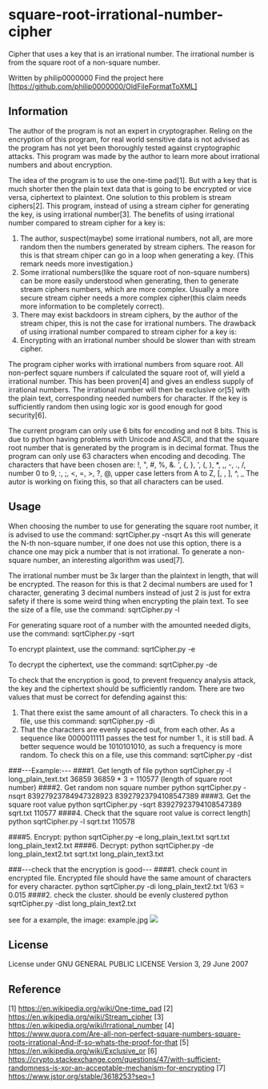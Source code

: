 # square-root-irrational-number-cipher

Cipher that uses a key that is an irrational number. The irrational number is from the square root of a non-square number.

Written by philip0000000
Find the project here [https://github.com/philip0000000/OldFileFormatToXML]

## Information

The author of the program is not an expert in cryptographer. Reling on the encryption of this program, for real world sensitive data is not advised as the program has not yet been thoroughly tested against cryptographic attacks. This program was made by the author to learn more about irrational numbers and about encryption.

The idea of the program is to use the one-time pad[1]. But with a key that is much shorter then the plain text data that is going to be encrypted or vice versa, ciphertext to plaintext. One solution to this problem is stream ciphers[2]. This program, instead of using a stream cipher for generating the key, is using irrational number[3].
The benefits of using irrational number compared to stream cipher for a key is:
1. The author, suspect(maybe) some irrational numbers, not all, are more random then the numbers generated by stream ciphers. The reason for this is that stream chiper can go in a loop when generating a key. (This remark needs more investigation.)
2. Some irrational numbers(like the square root of non-square numbers) can be more easily understood when generating, then to generate stream ciphers numbers, which are more complex. Usually a more secure stream cipher needs a more complex cipher(this claim needs more information to be completely correct).
3. There may exist backdoors in stream ciphers, by the author of the stream chiper, this is not the case for irrational numbers.
The drawback of using irrational number compared to stream cipher for a key is:
1. Encrypting with an irrational number should be slower than with stream cipher.

The program cipher works with irrational numbers from square root. All non-perfect square numbers if calculated the square root of, will yield a irrational number. This has been proven[4] and gives an endless supply of irrational numbers. The irrational number will then be exclusive or[5] with the plain text, corresponding needed numbers for character. If the key is sufficiently random then using logic xor is good enough for good security[6].

The current program can only use 6 bits for encoding and not 8 bits. This is due to python having problems with Unicode and ASCII, and that the square root number that is generated by the program is in decimal format.
Thus the program can only use 63 characters when encoding and decoding. The characters that have been chosen are: !, ", #, %, &. ', {, }, ', (, ), *, ,, -, ., /, number 0 to 9, :, ;, <, =, >, ?, @, upper case letters from A to Z, [, \, ], ^, _
The autor is working on fixing this, so that all characters can be used.

## Usage

When choosing the number to use for generating the square root number, it is advised to use the command:
sqrtCipher.py -nsqrt
As this will generate the N-th non-square number, if one does not use this option, there is a chance one may pick a number that is not irrational. To generate a non-square number, an interesting algorithm was used[7].

The irrational number must be 3x larger than the plaintext in length, that will be encrypted. The reason for this is that 2 decimal numbers are used for 1 character, generating 3 decimal numbers instead of just 2 is just for extra safety if there is some weird thing when encrypting the plain text. To see the size of a file, use the command:
sqrtCipher.py -l

For generating square root of a number with the amounted needed digits, use the command:
sqrtCipher.py -sqrt

To encrypt plaintext, use the command:
sqrtCipher.py -e

To decrypt the ciphertext, use the command:
sqrtCipher.py -de

To check that the encryption is good, to prevent frequency analysis attack, the key and the ciphertext should be sufficiently random. There are two values that must be correct for defending against this:
1. That there exist the same amount of all characters. To check this in a file, use this command:
sqrtCipher.py -di
2. That the characters are evenly spaced out, from each other. As a sequence like 0000011111 passes the test for number 1., it is still bad. A better sequence would be 1010101010, as such a frequency is more random. To check this on a file, use this command:
sqrtCipher.py -dist

###---Example:---
####1. Get length of file
python sqrtCipher.py -l long_plain_text.txt
    36859
    36859 * 3 = 110577 (length of square root number)
####2. Get random non square number
python sqrtCipher.py -nsqrt 83927923784947328923
    83927923794108547389
####3. Get the square root value
python sqrtCipher.py -sqrt 83927923794108547389 sqrt.txt 110577
####4. Check that the square root value is correct length]
python sqrtCipher.py -l sqrt.txt
    110578

####5. Encrypt:
python sqrtCipher.py -e long_plain_text.txt sqrt.txt long_plain_text2.txt
####6. Decrypt:
python sqrtCipher.py -de long_plain_text2.txt sqrt.txt long_plain_text3.txt

###---check that the encryption is good---
####1. check count in encrypted file. Encrypted file should have the same amount of characters for every character.
python sqrtCipher.py -di long_plain_text2.txt
    1/63 = 0.015
####2. check the cluster. should be evenly clustered
python sqrtCipher.py -dist long_plain_text2.txt

see for a example, the image: example.jpg
<img src="https://raw.githubusercontent.com/philip0000000/square-root-irrational-number-cipher/main/example.jpg" />

## License

License under GNU GENERAL PUBLIC LICENSE Version 3, 29 June 2007

## Reference

[1] https://en.wikipedia.org/wiki/One-time_pad
[2] https://en.wikipedia.org/wiki/Stream_cipher
[3] https://en.wikipedia.org/wiki/Irrational_number
[4] https://www.quora.com/Are-all-non-perfect-square-numbers-square-roots-irrational-And-if-so-whats-the-proof-for-that
[5] https://en.wikipedia.org/wiki/Exclusive_or
[6] https://crypto.stackexchange.com/questions/47/with-sufficient-randomness-is-xor-an-acceptable-mechanism-for-encrypting
[7] https://www.jstor.org/stable/3618253?seq=1
